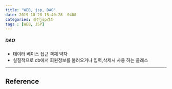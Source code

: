 ```yaml
---
title: "WEB, jsp, DAO"
date: 2019-10-28 15:40:28 -0400
categories: 실전jsp강좌
tags : [WEB, JSP]
---
```

##### DAO
- 데이터 베이스 접근 객체 약자
- 실질적으로 db에서 회원정보를 불러오거나 입력,삭제시 사용 하는 클래스

---
## Reference
